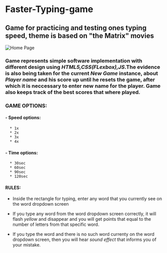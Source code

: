 # Faster-Typing-game

## Game for practicing and testing ones typing speed, theme is based on "the Matrix" movies

![Home Page](https://i.imgur.com/UoRYWof.png)

### Game represents simple software implementation with different design using *HTML5,CSS(FLexbox),JS*.The evidence is also being taken for the current *New Game* instance, about *Player name* and his score up until he resets the game, after which it is neccessary to enter new name for the player. Game also keeps track of the best scores that where played.

### **GAME OPTIONS:**
  
#### - Speed options:
      * 1x
      * 2x
      * 3x
      * 4x
      
#### - Time options:
      
      * 30sec
      * 60sec
      * 90sec
      * 120sec
      
#### **RULES:**

 - Inside the rectangle for typing, enter any word that you currently see on 
   the word dropdown screen
   
 - If you type any word from the word dropdown screen correctly, it will 
   flash *yellow* and disappear and you will get points that equal to the
   number of letters from that specific word.
   
 - If you type the word and there is no such word currenty on the word dropdown screen,
   then you will hear *sound effect* that informs you of your mistake.
   

    
